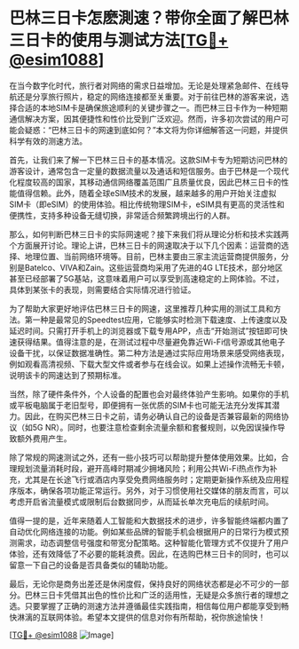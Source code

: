 # 巴林三日卡怎麽測速？带你全面了解巴林三日卡的使用与测试方法[[TG💪+ @esim1088](https://t.me/s/esim1088)]

在当今数字化时代，旅行者对网络的需求日益增加。无论是处理紧急邮件、在线导航还是分享旅行照片，稳定的网络连接都至关重要。对于前往巴林的游客来说，选择合适的本地SIM卡是确保旅途顺利的关键步骤之一。而巴林三日卡作为一种短期通信解决方案，因其便捷性和性价比受到广泛欢迎。然而，许多初次尝试的用户可能会疑惑：“巴林三日卡的网速到底如何？”本文将为你详细解答这一问题，并提供科学有效的测速方法。

首先，让我们来了解一下巴林三日卡的基本情况。这款SIM卡专为短期访问巴林的游客设计，通常包含一定量的数据流量以及通话和短信服务。由于巴林是一个现代化程度较高的国家，其移动通信网络覆盖范围广且质量优良，因此巴林三日卡的性能值得信赖。此外，随着全球eSIM技术的发展，越来越多的用户开始关注虚拟SIM卡（即eSIM）的使用体验。相比传统物理SIM卡，eSIM具有更高的灵活性和便携性，支持多种设备无缝切换，非常适合频繁跨境出行的人群。

那么，如何判断巴林三日卡的实际网速呢？接下来我们将从理论分析和技术实践两个方面展开讨论。理论上讲，巴林三日卡的网速取决于以下几个因素：运营商的选择、地理位置、当前网络环境等。目前，巴林主要由三家主流运营商提供服务，分别是Batelco、VIVA和Zain。这些运营商均采用了先进的4G LTE技术，部分地区甚至已经部署了5G基站，这意味着用户可以享受到高速稳定的上网体验。不过，具体到某张卡的表现，则需要结合实际情况进行验证。

为了帮助大家更好地评估巴林三日卡的网速，这里推荐几种实用的测试工具和方法。第一种是最常见的Speedtest应用，它能够实时检测下载速度、上传速度以及延迟时间。只需打开手机上的浏览器或下载专用APP，点击“开始测试”按钮即可快速获得结果。值得注意的是，在测试过程中尽量避免靠近Wi-Fi信号源或其他电子设备干扰，以保证数据准确性。第二种方法是通过实际应用场景来感受网络表现，例如观看高清视频、下载大型文件或者参与在线会议。如果上述操作流畅无卡顿，说明该卡的网速达到了预期标准。

当然，除了硬件条件外，个人设备的配置也会对最终体验产生影响。如果你的手机或平板电脑属于老旧型号，即便拥有一张优质的SIM卡也可能无法充分发挥其潜力。因此，在购买巴林三日卡之前，请务必确认自己的设备是否兼容最新的网络协议（如5G NR）。同时，也要注意检查剩余流量余额和套餐规则，以免因误操作导致额外费用产生。

除了常规的网速测试之外，还有一些小技巧可以帮助提升整体使用效果。比如，合理规划流量消耗时段，避开高峰时期减少拥堵风险；利用公共Wi-Fi热点作为补充，尤其是在长途飞行或酒店内享受免费网络服务时；定期更新操作系统及应用程序版本，确保各项功能正常运行。另外，对于习惯使用社交媒体的朋友而言，可以考虑开启省流量模式或限制后台数据同步，从而延长单次充电后的续航时间。

值得一提的是，近年来随着人工智能和大数据技术的进步，许多智能终端都内置了自动优化网络连接的功能。例如某些品牌的智能手机会根据用户的日常行为模式预测需求，动态调整信号强度和带宽分配策略。这种智能化管理方式不仅提升了用户体验，还有效降低了不必要的能耗浪费。因此，在选购巴林三日卡的同时，也可以留意一下自己的设备是否具备类似的辅助功能。

最后，无论你是商务出差还是休闲度假，保持良好的网络状态都是必不可少的一部分。巴林三日卡凭借其出色的性价比和广泛的适用性，无疑是众多旅行者的理想之选。只要掌握了正确的测速方法并遵循最佳实践指南，相信每位用户都能享受到畅快淋漓的互联网体验。希望本文提供的信息对你有所帮助，祝你旅途愉快！

[[TG💪+ @esim1088](https://t.me/s/esim1088) ![Image](https://i.postimg.cc/4NQfJmqS/Snipaste-2025-05-13-00-14-12.png)]